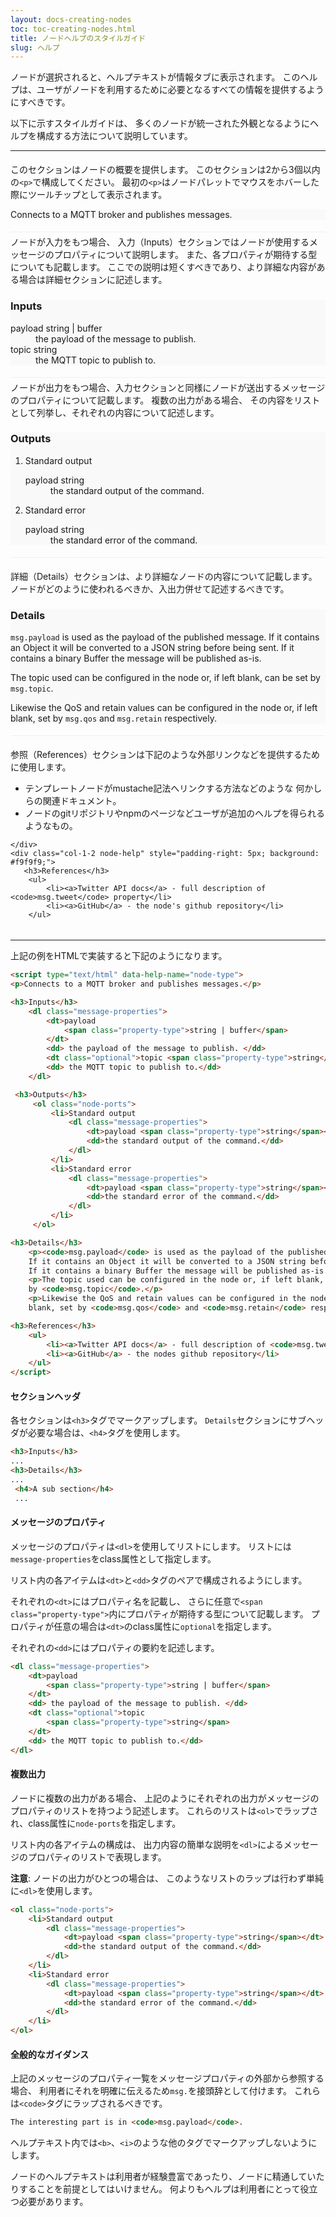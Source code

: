 ```yaml
---
layout: docs-creating-nodes
toc: toc-creating-nodes.html
title: ノードヘルプのスタイルガイド
slug: ヘルプ
---
```


ノードが選択されると、ヘルプテキストが情報タブに表示されます。
このヘルプは、ユーザがノードを利用するために必要となるすべての情報を提供するようにすべきです。

以下に示すスタイルガイドは、
多くのノードが統一された外観となるようにヘルプを構成する方法について説明しています。

<hr/>

<link href="/css/node-help.css" rel="stylesheet">

<div class="grid" style="min-height:auto; padding:5px 0 5px; border-bottom: 1px solid #f0f0f0;">
    <div class="col-1-2">
        このセクションはノードの概要を提供します。
        このセクションは2から3個以内の<code>&lt;p&gt;</code>で構成してください。
        最初の<code>&lt;p&gt;</code>はノードパレットでマウスをホバーした際にツールチップとして表示されます。
    </div>
    <div class="col-1-2 node-help" style="padding-right: 5px; background: #f9f9f9;">
        <p>Connects to a MQTT broker and publishes messages.</p>
    </div>
</div>
<div class="grid" style="min-height:auto; padding:5px 0 5px; border-bottom: 1px solid #f0f0f0;">
    <div class="col-1-2">
        ノードが入力をもつ場合、
        入力（Inputs）セクションではノードが使用するメッセージのプロパティについて説明します。
        また、各プロパティが期待する型についても記載します。
        ここでの説明は短くすべきであり、より詳細な内容がある場合は詳細セクションに記述します。
    </div>
    <div class="col-1-2 node-help" style="padding-right: 5px; background: #f9f9f9;">
        <h3>Inputs</h3>
           <dl class="message-properties">
              <dt>payload
                  <span class="property-type">string | buffer</span>
              </dt>
              <dd> the payload of the message to publish. </dd>
              <dt class="optional">topic <span class="property-type">string</span></dt>
              <dd> the MQTT topic to publish to.</dd>
         </dl>
     </div>
 </div>
 <div class="grid" style="min-height:auto; padding:5px 0 5px; border-bottom: 1px solid #f0f0f0;">
     <div class="col-1-2">
         ノードが出力をもつ場合、入力セクションと同様にノードが送出するメッセージのプロパティについて記載します。
         複数の出力がある場合、
         その内容をリストとして列挙し、それぞれの内容について記述します。
     </div>
     <div class="col-1-2 node-help" style="padding-right: 5px; background: #f9f9f9;">
         <h3>Outputs</h3>
             <ol class="node-ports">
                 <li>Standard output
                     <dl class="message-properties">
                         <dt>payload <span class="property-type">string</span></dt>
                         <dd>the standard output of the command.</dd>
                     </dl>
                 </li>
                 <li>Standard error
                     <dl class="message-properties">
                         <dt>payload <span class="property-type">string</span></dt>
                         <dd>the standard error of the command.</dd>
                     </dl>
                 </li>
             </ol>
      </div>
  </div>
 <div class="grid" style="min-height:auto; padding:5px 0 5px; border-bottom: 1px solid #f0f0f0;">
     <div class="col-1-2">
        <p>詳細（Details）セクションは、より詳細なノードの内容について記載します。
        ノードがどのように使われるべきか、入出力併せて記述するべきです。</p>
        <p></p>
     </div>
     <div class="col-1-2 node-help" style="padding-right: 5px; background: #f9f9f9;">
        <h3>Details</h3>
         <p><code>msg.payload</code> is used as the payload of the published message.
        If it contains an Object it will be converted to a JSON string before being sent.
        If it contains a binary Buffer the message will be published as-is.</p>
         <p>The topic used can be configured in the node or, if left blank, can be set by <code>msg.topic</code>.</p>
         <p>Likewise the QoS and retain values can be configured in the node or, if left
        blank, set by <code>msg.qos</code> and <code>msg.retain</code> respectively.</p>
    </div>
</div>
<div class="grid" style="min-height:auto; padding:5px 0 5px;">
    <div class="col-1-2">
       <p>参照（References）セクションは下記のような外部リンクなどを提供するために使用します。</p>
       <ul>
          <li>テンプレートノードがmustache記法へリンクする方法などのような
          何かしらの関連ドキュメント。</li>
          <li>ノードのgitリポジトリやnpmのページなどユーザが追加のヘルプを得られるようなもの。</li>
        </ul>

    </div>
    <div class="col-1-2 node-help" style="padding-right: 5px; background: #f9f9f9;">
       <h3>References</h3>
        <ul>
            <li><a>Twitter API docs</a> - full description of <code>msg.tweet</code> property</li>
            <li><a>GitHub</a> - the node's github repository</li>
        </ul>
   </div>
</div>


<hr/>

上記の例をHTMLで実装すると下記のようになります。

~~~~~html
<script type="text/html" data-help-name="node-type">
<p>Connects to a MQTT broker and publishes messages.</p>

<h3>Inputs</h3>
    <dl class="message-properties">
        <dt>payload
            <span class="property-type">string | buffer</span>
        </dt>
        <dd> the payload of the message to publish. </dd>
        <dt class="optional">topic <span class="property-type">string</span></dt>
        <dd> the MQTT topic to publish to.</dd>
    </dl>

 <h3>Outputs</h3>
     <ol class="node-ports">
         <li>Standard output
             <dl class="message-properties">
                 <dt>payload <span class="property-type">string</span></dt>
                 <dd>the standard output of the command.</dd>
             </dl>
         </li>
         <li>Standard error
             <dl class="message-properties">
                 <dt>payload <span class="property-type">string</span></dt>
                 <dd>the standard error of the command.</dd>
             </dl>
         </li>
     </ol>

<h3>Details</h3>
    <p><code>msg.payload</code> is used as the payload of the published message.
    If it contains an Object it will be converted to a JSON string before being sent.
    If it contains a binary Buffer the message will be published as-is.</p>
    <p>The topic used can be configured in the node or, if left blank, can be set
    by <code>msg.topic</code>.</p>
    <p>Likewise the QoS and retain values can be configured in the node or, if left
    blank, set by <code>msg.qos</code> and <code>msg.retain</code> respectively.</p>

<h3>References</h3>
    <ul>
        <li><a>Twitter API docs</a> - full description of <code>msg.tweet</code> property</li>
        <li><a>GitHub</a> - the nodes github repository</li>
    </ul>
</script>
~~~~~


#### セクションヘッダ

各セクションは`<h3>`タグでマークアップします。
`Details`セクションにサブヘッダが必要な場合は、`<h4>`タグを使用します。

~~~~~html
<h3>Inputs</h3>
...
<h3>Details</h3>
...
 <h4>A sub section</h4>
 ...
~~~~~

#### メッセージのプロパティ

メッセージのプロパティは`<dl>`を使用してリストにします。
リストには`message-properties`をclass属性として指定します。

リスト内の各アイテムは`<dt>`と`<dd>`タグのペアで構成されるようにします。

それぞれの`<dt>`にはプロパティ名を記載し、
さらに任意で`<span class="property-type">`内にプロパティが期待する型について記載します。
プロパティが任意の場合は`<dt>`のclass属性に`optional`を指定します。

それぞれの`<dd>`にはプロパティの要約を記述します。


~~~~~html
<dl class="message-properties">
    <dt>payload
        <span class="property-type">string | buffer</span>
    </dt>
    <dd> the payload of the message to publish. </dd>
    <dt class="optional">topic
        <span class="property-type">string</span>
    </dt>
    <dd> the MQTT topic to publish to.</dd>
</dl>
~~~~~

#### 複数出力

ノードに複数の出力がある場合、
上記のようにそれぞれの出力がメッセージのプロパティのリストを持つよう記述します。
これらのリストは`<ol>`でラップされ、class属性に`node-ports`を指定します。

リスト内の各アイテムの構成は、
出力内容の簡単な説明を`<dl>`によるメッセージのプロパティのリストで表現します。

<b>注意</b>: ノードの出力がひとつの場合は、
このようなリストのラップは行わず単純に`<dl>`を使用します。

~~~~~html
<ol class="node-ports">
    <li>Standard output
        <dl class="message-properties">
            <dt>payload <span class="property-type">string</span></dt>
            <dd>the standard output of the command.</dd>
        </dl>
    </li>
    <li>Standard error
        <dl class="message-properties">
            <dt>payload <span class="property-type">string</span></dt>
            <dd>the standard error of the command.</dd>
        </dl>
    </li>
</ol>
~~~~~


#### 全般的なガイダンス

上記のメッセージのプロパティ一覧をメッセージプロパティの外部から参照する場合、
利用者にそれを明確に伝えるため`msg.`を接頭辞として付けます。
これらは`<code>`タグにラップされるべきです。

~~~~~html
The interesting part is in <code>msg.payload</code>.
~~~~~

ヘルプテキスト内では`<b>`、`<i>`のような他のタグでマークアップしないようにします。

ノードのヘルプテキストは利用者が経験豊富であったり、ノードに精通していたりすることを前提としてはいけません。
何よりもヘルプは利用者にとって役立つ必要があります。
